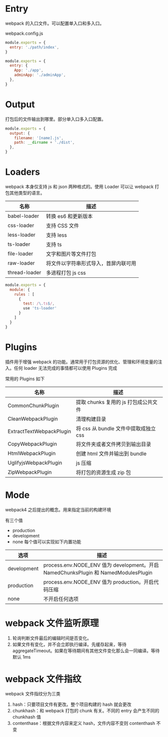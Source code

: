 # Entry

webpack 的入口文件。可以配置单入口和多入口。

webpack.config.js

```javascript
module.exports = {
  entry: './path/index',
}

module.exports = {
  entry: {
    App: './app',
    adminApp: './adminApp',
  },
}
```

# Output

打包后的文件输出到哪里。部分单入口多入口配置。

```javascript
module.exports = {
  output: {
    filename: '[name].js',
    path: __dirname + './dist',
  },
}
```

# Loaders

webpack 本身仅支持 js 和 json 两种格式的。使用 Loader 可以让 webpack 打包其他类型的语言。

| 名称          | 描述                                 |
| ------------- | ------------------------------------ |
| babel-loader  | 转换 es6 和更新版本                  |
| css-loader    | 支持 CSS 文件                        |
| less-loader   | 支持 less                            |
| ts-loader     | 支持 ts                              |
| file-loader   | 文字和图片等文件打包                 |
| raw-loader    | 将文件以字符串形式导入，首屏内联可用 |
| thread-loader | 多进程打包 js css                    |

```javascript
module.exports = {
  module: {
    rules : [
      {
        test: /\.ts$/,
        use 'ts-loader'
      }
    ]
  }
}
```

# Plugins

插件用于增强 webpack 的功能。通常用于打包资源的优化、管理和环境变量的注入。任何 loader 无法完成的事情都可以使用 Plugins 完成

常用的 Plugins 如下

| 名称                     | 描述                                  |
| ------------------------ | ------------------------------------- |
| CommonChunkPlugin        | 提取 chunks 复用的 js 打包成公共文件  |
| CleanWebpackPlugin       | 清理构建目录                          |
| ExtractTextWebpackPlugin | 将 css 从 bundle 文件中提取成独立 css |
| CopyWebpackPlugin        | 将文件夹或者文件拷贝到输出目录        |
| HtmlWebpackPlugin        | 创建 html 文件并输出到 bundle         |
| UglifyjsWebpackPlugin    | js 压缩                               |
| ZipWebpackPlugin         | 将打包的资源生成 zip 包               |

# Mode

webpack4 之后提出的概念。用来指定当前的构建环境

有三个值

- production
- development
- none
  每个值可以实现如下内置功能

| 选项        | 描述                                                                                |
| ----------- | ----------------------------------------------------------------------------------- |
| development | process.env.NODE_ENV 值为 development。开启 NamedChunksPlugin 和 NamedModulesPlugin |
| production  | process.env.NODE_ENV 值为 production。开启代码压缩                                  |
| none        | 不开启任何选项                                                                      |

# webpack 文件监听原理

1. 轮询判断文件最后的编辑时间是否变化。
2. 如果文件有变化，并不会立即执行编译。先缓存起来，等待 aggregateTimeout。如果在等待期间有其他文件变化那么会一同编译。等待默认 1ms

# webpack 文件指纹

webpack 文件指纹分为三类

1. hash：只要项目文件有更改。整个项目构建的 hash 就会更改
2. chunkhash：和 webpack 打包的 chunk 有关。不同的 entry 会产生不同的 chunkhash 值
3. contenthase：根据文件内容来定义 hash，文件内容不变则 contenthash 不变
